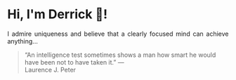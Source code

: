 # Hi, I'm Derrick 👋!
<p align="justify">I admire uniqueness and believe that a clearly focused mind can achieve anything...</p> 
<!-- #quote-start -->
<blockquote>&ldquo;An intelligence test sometimes shows a man how smart he would have been not to have taken it.&rdquo; &mdash; <footer>Laurence J. Peter</footer></blockquote>
<!-- #quote-end -->
